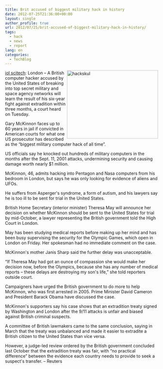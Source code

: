 ```yaml
---
title: Brit accused of biggest military hack in history
date: 2012-07-25T21:36:00+00:00
layout: single
author_profile: true
url: 2012/07/25/brit-accused-of-biggest-military-hack-in-history/
tags:
  - hack
  - news
  - report
lang: en
categories: 
  - TechBlog
---
```

<a href="http://lh3.ggpht.com/-Nw5hTsm-SNA/UBBf0FKGSuI/AAAAAAAAGmQ/VdF0avOLTOg/s1600-h/hackskul%25255B2%25255D.jpg" target="_blank"><img title="hackskul" border="0" alt="hackskul" align="right" src="http://lh5.ggpht.com/-6uTUcKDtqxY/UBBf2tYSJCI/AAAAAAAAGmY/dAVBzAN100Q/hackskul_thumb.jpg?imgmax=800" width="300" height="225" /></a><a href="http://www.iol.co.za/scitech/technology/security/brit-accused-of-biggest-military-hack-in-history-1.1348854" target="_blank">iol scitech</a>: London – A British computer hacker accused by the United States of breaking into top secret military and space agency networks will learn the result of his six-year fight against extradition within three months, a court heard on Tuesday. 

Gary McKinnon faces up to 60 years in jail if convicted in American courts for what one US prosecutor has described as the “biggest military computer hack of all time”. 

US officials say he knocked out hundreds of military computers in the months after the Sept. 11, 2001 attacks, undermining security and causing damage worth nearly $1 million. 

McKinnon, 46, admits hacking into Pentagon and Nasa computers from his bedroom in London, but says he was only looking for evidence of aliens and UFOs. 

He suffers from Asperger's syndrome, a form of autism, and his lawyers say he is too ill to be sent for trial in the United States. 

British Home Secretary (interior minister) Theresa May will announce her decision on whether McKinnon should be sent to the United States for trial by mid-October, a lawyer representing the British government told the High Court in London. 

May has been studying medical reports before making up her mind and has been busy supervising the security for the Olympic Games, which open in London on Friday. Her spokesman had no immediate comment on the case. 

McKinnon's mother Janis Sharp said the further delay was unacceptable. 

“If Theresa May had got an ounce of compassion she would make her decision now, before the Olympics, because she has any number of medical reports – these delays are destroying my son's life,” she told reporters outside court. 

Campaigners have urged the British government to do more to help McKinnon, who was first arrested in 2005. Prime Minister David Cameron and President Barack Obama have discussed the case. 

McKinnon's supporters say his case shows that an extradition treaty signed by Washington and London after the 9/11 attacks is unfair and biased against British criminal suspects. 

A committee of British lawmakers came to the same conclusion, saying in March that the treaty was unbalanced and made it easier to extradite a British citizen to the United States than vice versa. 

However, a judge-led review ordered by the British government concluded last October that the extradition treaty was fair, with “no practical difference” between the evidence each country needs to provide to seek a suspect's transfer. – Reuters